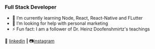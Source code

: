 ### Full Stack Developer

- 🌱 I’m currently learning Node, React, React-Native and FLutter
- 🤔 I’m looking for help with personal marketing
- ⚡ Fun fact: I am a follower of Dr. Heinz Doofenshmirtz's teachings

👔 [linkedin](https://www.linkedin.com/in/franklin-da-silva-martins-236a8b142) **|**
📷[instagram](https://www.instagram.com/franklin_martinsxd)
<!--
**Franklin-Martins/Franklin-Martins** is a ✨ _special_ ✨ repository because its `README.md` (this file) appears on your GitHub profile.
